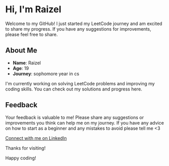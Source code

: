 # Hi, I'm Raizel

Welcome to my GitHub! I just started my LeetCode journey and am excited to share my progress. If you have any suggestions for improvements, please feel free to share.

## About Me

- **Name**: Raizel
- **Age**: 19
- **Journey**: sophomore year in cs

I'm currently working on solving LeetCode problems and improving my coding skills. You can check out my solutions and progress here.

## Feedback

Your feedback is valuable to me! Please share any suggestions or improvements you think can help me on my journey. If you have any advice on how to start as a beginner and any mistakes to avoid please tell me <3

[Connect with me on LinkedIn](https://www.linkedin.com/in/raizel-khanna-75b978291?utm_source=share&utm_campaign=share_via&utm_content=profile&utm_medium=ios_app)

Thanks for visiting!

Happy coding!

